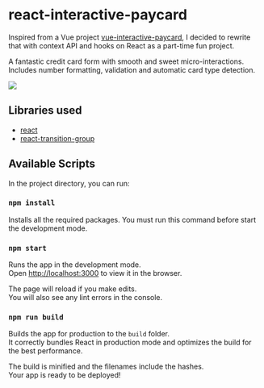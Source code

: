 # react-interactive-paycard

Inspired from a Vue project [vue-interactive-paycard](https://github.com/muhammederdem/vue-interactive-paycard), I decided to rewrite that with context API and hooks on React as a part-time fun project.

A fantastic credit card form with smooth and sweet micro-interactions. Includes number formatting, validation and automatic card type detection.

![](https://res.cloudinary.com/dvq6gu2yi/image/upload/v1575990986/react-interactive-paycard/hero.png)

## Libraries used

- [react](https://github.com/facebook/react)
- [react-transition-group](https://github.com/reactjs/react-transition-group)

## Available Scripts

In the project directory, you can run:

### `npm install`

Installs all the required packages.
You must run this command before start the development mode.

### `npm start`

Runs the app in the development mode.<br />
Open [http://localhost:3000](http://localhost:3000) to view it in the browser.

The page will reload if you make edits.<br />
You will also see any lint errors in the console.

### `npm run build`

Builds the app for production to the `build` folder.<br />
It correctly bundles React in production mode and optimizes the build for the best performance.

The build is minified and the filenames include the hashes.<br />
Your app is ready to be deployed!

